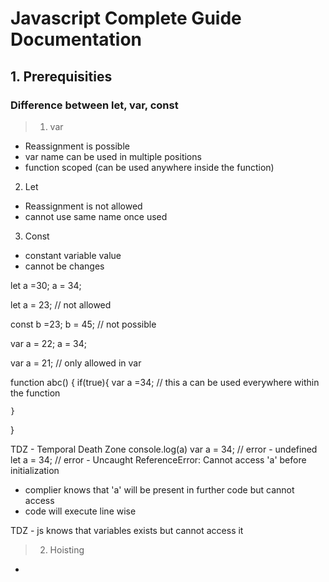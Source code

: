 # Javascript Complete Guide Documentation


## 1. Prerequisities 

### Difference between let, var, const


> 1. var
- Reassignment is possible
- var name can be used in multiple positions
- function scoped (can be used anywhere inside the function)


2. Let 
- Reassignment is not allowed
- cannot use same name once used


3. Const
- constant variable value
- cannot be changes 


let a =30;
a = 34;


let a = 23; // not allowed


const b =23;
b = 45; // not possible

var a = 22;
a = 34;

var a = 21;  // only allowed in var 

function abc() {
    if(true){
        var a =34;  // this a can be used everywhere within the function

    }
}

TDZ - Temporal Death Zone 
console.log(a)
var a = 34; // error - undefined 
let a = 34; // error -  Uncaught ReferenceError: Cannot access 'a' before initialization
   
- complier knows that 'a' will be present in further code but cannot access 
- code will execute line wise

TDZ - js knows that variables exists but cannot access it 


> 2.  Hoisting 

- 


